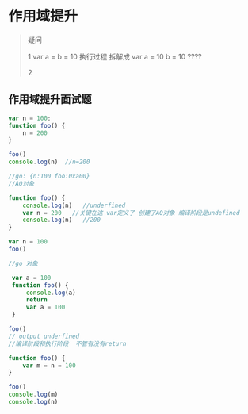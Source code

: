 # 作用域提升

> 疑问
>
> 1 var a = b = 10  执行过程 拆解成 var a = 10 b = 10 ????
>
> 2 

## 作用域提升面试题



```js
var n = 100;
function foo() {
    n = 200
}

foo()
console.log(n)  //n=200

//go: {n:100 foo:0xa00} 
//AO对象 
```



```js
function foo() {
    console.log(n)   //underfined
    var n = 200   //关键在这 var定义了 创建了AO对象 编译阶段是undefined
    console.log(n)   //200
}

var n = 100
foo()

//go 对象
```



```js
 var a = 100
 function foo() {
     console.log(a)
     return 
     var a = 100
 }

foo()
// output underfined
//编译阶段和执行阶段  不管有没有return 
```

```js
function foo() {
    var m = n = 100
}

foo()
console.log(m)
console.log(n)

```



